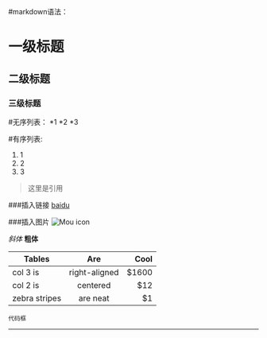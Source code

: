 #markdown语法：

# 一级标题

## 二级标题

### 三级标题

#无序列表：
*1
*2
*3

#有序列表:
1. 1
2. 2
3. 3

>这里是引用

###插入链接
[baidu](www.baidu.com)

###插入图片
![Mou icon](http://mouapp.com/Mou_128.png)

*斜体*
**粗体**

| Tables        | Are           | Cool  |
| ------------- |:-------------:| -----:|
| col 3 is      | right-aligned | $1600 |
| col 2 is      | centered      |   $12 |
| zebra stripes | are neat      |    $1 |


`代码框`

***



